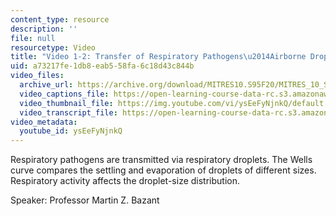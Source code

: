 ```yaml
---
content_type: resource
description: ''
file: null
resourcetype: Video
title: "Video 1-2: Transfer of Respiratory Pathogens\u2014Airborne Droplets"
uid: a73217fe-1db8-eab5-58fa-6c18d43c844b
video_files:
  archive_url: https://archive.org/download/MITRES10.S95F20/MITRES_10_S95F20_0102_300k.mp4
  video_captions_file: https://open-learning-course-data-rc.s3.amazonaws.com/res-10-s95-physics-of-covid-19-transmission-fall-2020/0b8f205d7fcd5e7ea332f848338f50f8_ysEeFyNjnkQ.vtt
  video_thumbnail_file: https://img.youtube.com/vi/ysEeFyNjnkQ/default.jpg
  video_transcript_file: https://open-learning-course-data-rc.s3.amazonaws.com/res-10-s95-physics-of-covid-19-transmission-fall-2020/6665c43c0128a76f52c0d83f70d89d27_ysEeFyNjnkQ.pdf
video_metadata:
  youtube_id: ysEeFyNjnkQ
---
```


Respiratory pathogens are transmitted via respiratory droplets. The Wells curve compares the settling and evaporation of droplets of different sizes. Respiratory activity affects the droplet-size distribution.

Speaker: Professor Martin Z. Bazant